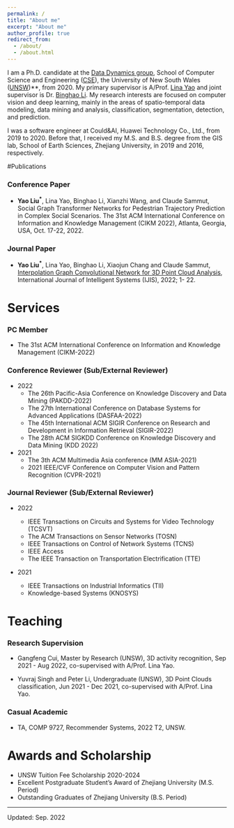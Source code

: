 ```yaml
---
permalink: /
title: "About me"
excerpt: "About me"
author_profile: true
redirect_from: 
  - /about/
  - /about.html
---
```

I am a Ph.D. candidate at the [Data Dynamics group](http://insdata.org/), School of Computer Science and Engineering ([CSE](https://www.unsw.edu.au/engineering/our-schools/computer-science-and-engineering)), the University of New South Wales ([UNSW](https://www.unsw.edu.au/))**, from 2020. 
My primary supervisor is A/Prof. [Lina Yao](https://www.linayao.com/) and joint supervisor is Dr. [Binghao Li](https://www.unsw.edu.au/staff/binghao-li). My research interests are focused on computer vision and deep learning, mainly in the areas of spatio-temporal data modeling, data mining and analysis, classification, segmentation, detection, and prediction.

I was a software engineer at Could&AI, Huawei Technology Co., Ltd., from 2019 to 2020.
Before that, I received my M.S. and B.S. degree from the GIS lab, School of Earth Sciences, Zhejiang University, in 2019 and 2016, respectively.


#Publications

### Conference Paper

* **Yao Liu<sup>*</sup>**, Lina Yao, Binghao Li, Xianzhi Wang, and Claude Sammut, Social Graph Transformer Networks for Pedestrian Trajectory Prediction in Complex Social Scenarios. The 31st ACM International Conference on Information and Knowledge Management (CIKM 2022), Atlanta, Georgia, USA, Oct. 17-22, 2022.

### Journal Paper
 
* **Yao Liu<sup>*</sup>**, Lina Yao, Binghao Li, Xiaojun Chang and Claude Sammut, [Interpolation Graph Convolutional Network for 3D Point Cloud Analysis](https://doi.org/10.1002/int.23087), International Journal of Intelligent Systems (IJIS), 2022; 1- 22.

# Services

### PC Member

* The 31st ACM International Conference on Information and Knowledge Management (CIKM-2022) <!-- *6 -->

### Conference Reviewer (Sub/External Reviewer)

* 2022 
  * The 26th Pacific-Asia Conference on Knowledge Discovery and Data Mining (PAKDD-2022) <!-- *2 -->
  * The 27th International Conference on Database Systems for Advanced Applications (DASFAA-2022) <!-- *1 -->
  * The 45th International ACM SIGIR Conference on Research and Development in Information Retrieval (SIGIR-2022) <!-- *1 --> <!-- ln -->
  * The 28th ACM SIGKDD Conference on Knowledge Discovery and Data Mining (KDD 2022) <!-- *2 -->
* 2021 
  * The 3th ACM Multimedia Asia conference (MM ASIA-2021)  <!-- *2 --> <!-- ln -->
  * 2021 IEEE/CVF Conference on Computer Vision and Pattern Recognition (CVPR-2021) <!-- *1 --> <!-- ln -->


### Journal Reviewer (Sub/External Reviewer)

* 2022 
  * IEEE Transactions on Circuits and Systems for Video Technology (TCSVT)  <!-- *1 --> <!-- ln -->
  * The ACM Transactions on Sensor Networks (TOSN) <!-- *2 -->
  * IEEE Transactions on Control of Network Systems (TCNS) <!-- *1 --> <!-- wr -->
  * IEEE Access <!-- *1 --> <!-- wr -->
  * The IEEE Transaction on Transportation Electrification (TTE)  <!-- *1 --> <!-- wr -->

* 2021 
  * IEEE Transactions on Industrial Informatics (TII) <!-- *1 --> <!-- wr -->
  * Knowledge-based Systems (KNOSYS) <!-- *2 -->
 

<!-- ################## -->
# Teaching

### Research Supervision

* Gangfeng Cui, Master by Research (UNSW), 3D activity recognition, Sep 2021 - Aug 2022, co-supervised with A/Prof. Lina Yao.

* Yuvraj Singh and Peter Li, Undergraduate (UNSW), 3D Point Clouds classification, Jun 2021 - Dec 2021, co-supervised with A/Prof. Lina Yao.

### Casual Academic

* TA, COMP 9727, Recommender Systems, 2022 T2, UNSW.


<!-- ################## -->
<!--
Academic Exchange
======
* Aug 2018, Harvard University, Boston, USA.
* Jul 2015, Tamkang University, Taipei, China.
-->

<!-- ################## -->
# Awards and Scholarship
* UNSW Tuition Fee Scholarship 2020-2024
* Excellent Postgraduate Student’s Award of Zhejiang University (M.S. Period)
* Outstanding Graduates of Zhejiang University (B.S. Period)
<!--
* Ph.D. Period
  * UNSW International Postgraduate Research Stipend 2020-2024
  * UNSW Tuition Fee Scholarship 2020-2024
* M.S. Period
  * **Excellent Postgraduate Student’s Award of Zhejiang University (M.S. Period)**
  * Graduate of Merit/Triple A Graduate of Zhejiang University (2017-2018)
  * Outstanding Graduate Leader Award of Zhejiang University (2017-2018)
  * Kwang-Hua Scholarship of Zhejiang University (2017-2018)
  * Award of Honor for Graduate of Zhejiang University (2016-2017, 2017-2018)
* B.S. Period
  * **Outstanding Graduates of Zhejiang University (B.S. Period)**
  * Thrid-Class Scholarship for Outstanding Student of Zhejiang University (2014-2015)
  * Thrid-Class Scholarship for Outstanding Merits of Zhejiang University (2014-2015)
  * Excellent Students Awards of Zhejiang University (2013-2014)
  * Second-Class Scholarship for Outstanding Student of Zhejiang University (2013-2014)
  * Second-Class Scholarship for Outstanding Merits of Zhejiang University (2013-2014)
  * Outstanding Student Leader Awards of Zhejiang University (2012-2013, 2014-2015)
  * Excellent Social Practice Scholarship of Zhejiang University (2012-2013)
-->


<!-- ################## -->
------
Updated: Sep. 2022
